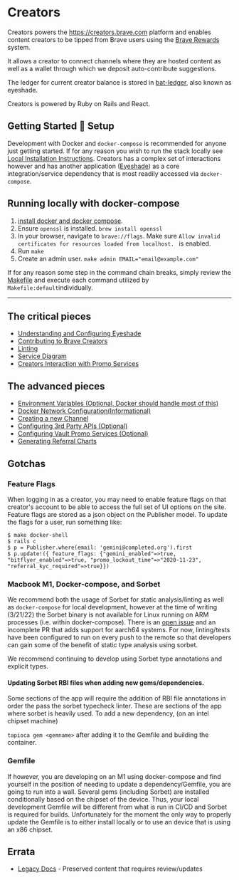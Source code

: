 # Creators

Creators powers the https://creators.brave.com platform and enables content creators to be tipped from Brave users using the [Brave Rewards](https://brave.com/brave-rewards/) system.

It allows a creator to connect channels where they are hosted content as well as a wallet through which we deposit auto-contribute suggestions.

The ledger for current creator balance is stored in [bat-ledger](https://github.com/brave-intl/bat-ledger), also known as eyeshade.

Creators is powered by Ruby on Rails and React.

## Getting Started :wrench: Setup


Development with Docker and `docker-compose` is recommended for anyone just getting started.  If for any reason you wish to run the stack locally see [Local Installation Instructions](docs/LOCAL.md). Creators has a complex set of interactions however and has another application ([Eyeshade](https://github.com/brave-intl/bat-ledger)) as a core integration/service dependency that is most readily accessed via `docker-compose`.

## Running locally with docker-compose

1. [install docker and docker compose](https://docs.docker.com/compose/install/).
1. Ensure `openssl` is installed. `brew install openssl`
1. In your browser, navigate to `brave://flags`.  Make sure `Allow invalid certificates for resources loaded from localhost.
` is enabled. 
1. Run `make`
1. Create an admin user. `make admin EMAIL="email@example.com"`

If for any reason some step in the command chain breaks, simply review the [Makefile](Makefile) and execute each command utilized by `Makefile:default`individually.

---

## The critical pieces
- [Understanding and Configuring Eyeshade](docs/EYESHADE.md)
- [Contributing to Brave Creators](docs/CONTRIBUTING.md)
- [Linting](docs/LINTING.md)
- [Service Diagram](docs/creators-diagram.png)
- [Creators Interaction with Promo Services](docs/PROMO.md)

## The advanced pieces
- [Environment Variables (Optional, Docker should handle most of this)](docs/ENVIRONMENT.md)
- [Docker Network Configuration(Informational)](docs/NETWORKS.md)
- [Creating a new Channel](docs/CHANNELS.md)
- [Configuring 3rd Party APIs (Optional)](docs/API.md)
- [Configuring Vault Promo Services (Optional)](docs/PROMO.md)
- [Generating Referral Charts](docs/CHARTS.md)

## Gotchas

### Feature Flags

When logging in as a creator, you may need to enable feature flags on that creator's account to be able to access the full set of UI options on the site.  Feature flags are stored as a json object on the Publisher model.  To update the flags for a user, run something like:
```
$ make docker-shell
$ rails c
$ p = Publisher.where(email: 'gemini@completed.org').first
$ p.update!({ feature_flags: {"gemini_enabled"=>true, "bitflyer_enabled"=>true, "promo_lockout_time"=>"2020-11-23", "referral_kyc_required"=>true}})
```


### Macbook M1, Docker-compose, and Sorbet

We recommend both the usage of Sorbet for static analysis/linting as well as `docker-compose` for local development, however at the time of writing (3/21/22) the Sorbet binary is not available for Linux running on ARM processes (i.e. within docker-compose).
There is an [open issue](https://github.com/sorbet/sorbet/issues/4119) and an incomplete PR that adds support for aarch64 systems.  For now, linting/tests have been configured to run on every push to the remote so that developers can gain some of the benefit of static type analysis using sorbet.

We recommend continuing to develop using Sorbet type annotations and explicit types.

#### Updating Sorbet RBI files when adding new gems/dependencies.

Some sections of the app will require the addition of RBI file annotations in order the pass the sorbet typecheck linter.  These are sections of the app where sorbet is heavily used.  To add a new dependency, (on an intel chipset machine)

`tapioca gem <gemname>` after adding it to the Gemfile and building the container.

### Gemfile

If however, you are developing on an M1 using docker-compose and find yourself in the position of needing to update a dependency/Gemfile, you are going to run into a wall.  Several gems (including Sorbet) are installed conditionally based on the chipset of the device.  Thus, your local development Gemfile will be different from what is run in CI/CD and Sorbet is required for builds.  Unfortunately for the moment the only way to properly update the Gemfile is to either install locally or to use an device that is using an x86 chipset.

## Errata
- [Legacy Docs](docs/LEGACY.md) - Preserved content that requires review/updates


